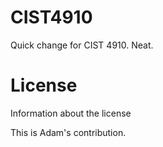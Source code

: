# CIST4910
Quick change for CIST 4910. Neat.
 
# License 
Information about the license

This is Adam's contribution. 
